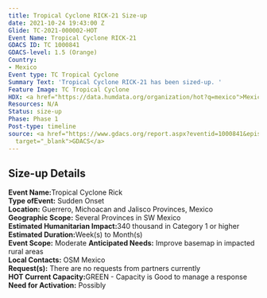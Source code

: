 ```yaml
---
title: Tropical Cyclone RICK-21 Size-up
date: 2021-10-24 19:43:00 Z
Glide: TC-2021-000002-HOT
Event Name: Tropical Cyclone RICK-21
GDACS ID: TC 1000841
GDACS-level: 1.5 (Orange)
Country:
- Mexico
Event type: TC Tropical Cyclone
Summary Text: 'Tropical Cyclone RICK-21 has been sized-up. '
Feature Image: TC Tropical Cyclone
HDX: <a href="https://data.humdata.org/organization/hot?q=mexico">Mexico</a>
Resources: N/A
Status: size-up
Phase: Phase 1
Post-type: timeline
source: <a href="https://www.gdacs.org/report.aspx?eventid=1000841&episodeid=9&eventtype=TC"
  target="_blank">GDACS</a>
---
```


<h2>Size-up Details</h2>

<strong>Event Name:</strong>Tropical Cyclone Rick<br>
<strong>Type ofEvent:</strong> Sudden Onset<br>
<strong>Location:</strong> Guerrero, Michoacan and Jalisco Provinces, Mexico<br>
<strong>Geographic Scope:</strong> Several Provinces in SW Mexico<br>
<strong>Estimated Humanitarian Impact:</strong>340 thousand in Category 1 or higher<br>
<strong>Estimated Duration:</strong>Week(s) to Month(s)<br>
<strong>Event Scope:</strong> Moderate<be>
<strong>Anticipated Needs:</strong> Improve basemap in impacted rural areas<br>
<strong>Local Contacts:</strong> OSM Mexico<br>
<strong>Request(s):</strong> 	There are no requests from partners currently<br>
<strong>HOT Current Capacity:</strong>GREEN - Capacity is Good to manage a response<br>
<strong>Need for Activation:</strong>	Possibly<br>
